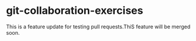 # git-collaboration-exercises
This is a feature update for testing pull requests.ThiS feature will be merged soon.


